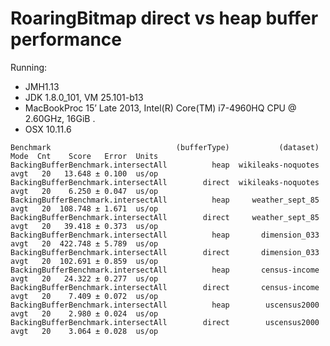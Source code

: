 # RoaringBitmap direct vs heap buffer performance

Running:
* JMH1.13
* JDK 1.8.0_101, VM 25.101-b13
* MacBookProc 15’ Late 2013, Intel(R) Core(TM) i7-4960HQ CPU @ 2.60GHz, 16GiB .
* OSX 10.11.6

```
Benchmark                            (bufferType)           (dataset)  Mode  Cnt    Score   Error  Units
BackingBufferBenchmark.intersectAll          heap  wikileaks-noquotes  avgt   20   13.648 ± 0.100  us/op
BackingBufferBenchmark.intersectAll        direct  wikileaks-noquotes  avgt   20    6.250 ± 0.047  us/op
BackingBufferBenchmark.intersectAll          heap     weather_sept_85  avgt   20  108.748 ± 1.671  us/op
BackingBufferBenchmark.intersectAll        direct     weather_sept_85  avgt   20   39.418 ± 0.373  us/op
BackingBufferBenchmark.intersectAll          heap       dimension_033  avgt   20  422.748 ± 5.789  us/op
BackingBufferBenchmark.intersectAll        direct       dimension_033  avgt   20  102.691 ± 0.859  us/op
BackingBufferBenchmark.intersectAll          heap       census-income  avgt   20   24.322 ± 0.277  us/op
BackingBufferBenchmark.intersectAll        direct       census-income  avgt   20    7.409 ± 0.072  us/op
BackingBufferBenchmark.intersectAll          heap        uscensus2000  avgt   20    2.980 ± 0.024  us/op
BackingBufferBenchmark.intersectAll        direct        uscensus2000  avgt   20    3.064 ± 0.028  us/op
```
